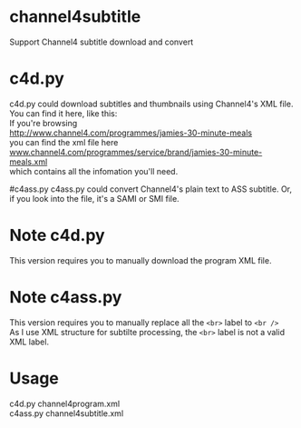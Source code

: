 # channel4subtitle
Support Channel4 subtitle download and convert<br />

# c4d.py
c4d.py could download subtitles and thumbnails using Channel4's XML file. You can find it here, like this:<br />
If you're browsing<br />
  http://www.channel4.com/programmes/jamies-30-minute-meals<br />
you can find the xml file here<br />
  www.channel4.com/programmes/service/brand/jamies-30-minute-meals.xml<br />
which contains all the infomation you'll need.<br />

#c4ass.py
c4ass.py could convert Channel4's plain text to ASS subtitle. Or, if you look into the file, it's a SAMI or SMI file.

# Note c4d.py
This version requires you to manually download the program XML file.

# Note c4ass.py
This version requires you to manually replace all the `<br>` label to `<br />`<br />
As I use XML structure for subtilte processing, the `<br>` label is not a valid XML label.<br />

# Usage
c4d.py channel4program.xml<br />
c4ass.py channel4subtitle.xml<br />
